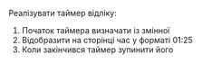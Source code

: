 Реалізувати таймер відліку:

1. Початок таймера визначати із змінної
2. Відобразити на сторінці час у форматі 01:25
3. Коли закінчився таймер зупинити його